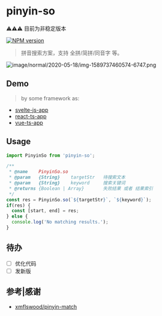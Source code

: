 # pinyin-so

⚠️⚠️⚠️ 目前为非稳定版本

[![NPM version][npm-image]][npm-url]

[npm-image]: https://img.shields.io/npm/v/pinyin-so.svg?longCache=true&style=for-the-badge
[npm-url]: https://www.npmjs.com/package/pinyin-so

> 拼音搜索方案，支持 全拼/简拼/同音字 等。

![image/normal/2020-05-18/img-1589737460574-6747.png](https://public-bucket-realign.nos-eastchina1.126.net/image/normal/2020-05-18/img-1589737460574-6747.png)

## Demo

> by some framework as:

* [svelte-js-app](https://realign.github.io/pinyin-so/code/demo-svelte/build)
* [react-ts-app](https://realign.github.io/pinyin-so/code/demo-ts-react/build)
* [vue-ts-app](https://realign.github.io/pinyin-so/code/demo-ts-vue/build)

## Usage

```js
import PinyinSo from 'pinyin-so';

/**
 * @name    PinyinSo.so
 * @param   {String}    targetStr   待搜索文本
 * @param   {String}    keyword     搜索关键词
 * @returns {Boolean | Array}       失败结果 或者 结果索引
 */
const res = PinyinSo.so(`${targetStr}`, `${keyword}`);
if(res) {
  const [start, end] = res;
} else {
  console.log('No matching results.');
}
```

## 待办

* [ ] 优化代码
* [ ] 发新版

## 参考|感谢

* [xmflswood/pinyin-match](https://github.com/xmflswood/pinyin-match)
